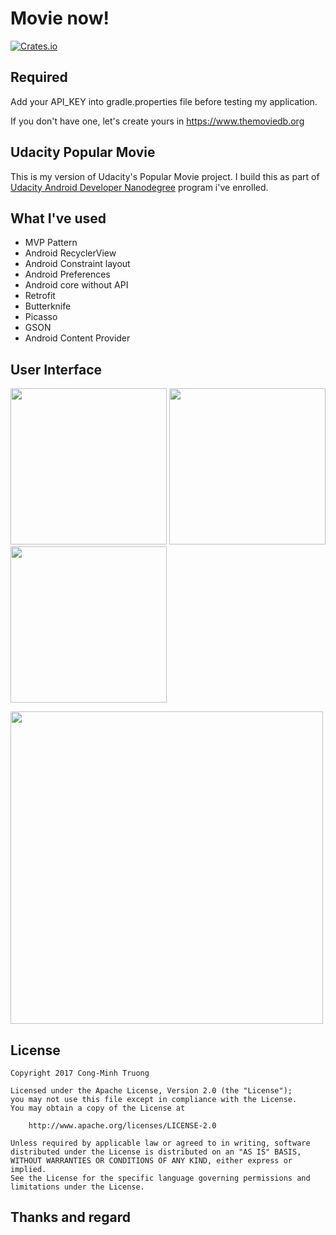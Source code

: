 # Movie now!

[![Crates.io](https://img.shields.io/crates/l/rustc-serialize.svg?maxAge=2592000)]()

## Required

Add your API_KEY into gradle.properties file before testing my application.

If you don't have one, let's create yours in https://www.themoviedb.org

## Udacity Popular Movie

This is my version of Udacity's Popular Movie project. I build this as part of [Udacity Android Developer Nanodegree](https://eu.udacity.com/course/android-developer-nanodegree-by-google--nd801) program i've enrolled.

## What I've used

- MVP Pattern
- Android RecyclerView
- Android Constraint layout
- Android Preferences
- Android core without API
- Retrofit
- Butterknife
- Picasso
- GSON
- Android Content Provider

## User Interface

<img src="../master/ui/1.jpg" width="250"> <img src="../master/ui/3.jpg" width="250"><img src="../master/ui/2.jpg" width="250">

<img src="../master/ui/4.jpg" width="500"> 




## License

    Copyright 2017 Cong-Minh Truong

    Licensed under the Apache License, Version 2.0 (the "License");
    you may not use this file except in compliance with the License.
    You may obtain a copy of the License at

        http://www.apache.org/licenses/LICENSE-2.0

    Unless required by applicable law or agreed to in writing, software
    distributed under the License is distributed on an "AS IS" BASIS,
    WITHOUT WARRANTIES OR CONDITIONS OF ANY KIND, either express or implied.
    See the License for the specific language governing permissions and
    limitations under the License.
    
## Thanks and regard
